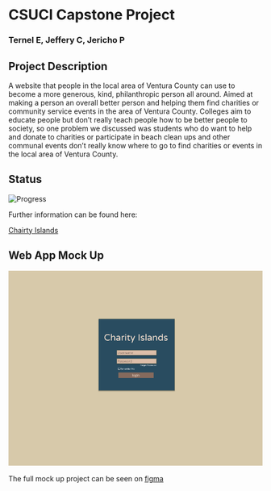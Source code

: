 # CSUCI Capstone Project

### Ternel E, Jeffery C, Jericho P

## Project Description

A website that people in the local area of Ventura County can use to become a more generous, kind, philanthropic person all around. Aimed at making a person an overall better person and helping them find charities or community service events in the area of Ventura County. Colleges aim to educate people but don’t really teach people how to be better people to society, so one problem we discussed was students who do want to help and donate to charities or participate in beach clean ups and other communal events don’t really know where to go to find charities or events in the local area of Ventura County.

## Status

![Progress](https://progress-bar.dev/9/?scale=100&title=progress&width=1000&color=856A5D&suffix=%)

Further information can be found here:

[Chairty Islands](https://tedejer.github.io/Capstone/)

## Web App Mock Up

![login concept](misc/login_mock.PNG)

The full mock up project can be seen on
[figma](https://www.figma.com/file/iLpe8hZBP3eq9B4eLw0Kgu/Capstone%3A-Chairty-Islands?node-id=0%3A1)
